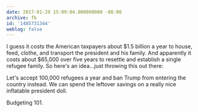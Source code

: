 ```yaml
---
date: 2017-01-29 15:09:04.000000000 -08:00
archive: fb
id: '1485731344'
weblog: false
---
```


I guess it costs the American taxpayers about $1.5 billion a year to house, feed, clothe, and transport the president and his family. And apparently it costs about $65,000 over five years to resettle and establish a single refugee family. So here's an idea...just throwing this out there:

Let's accept 100,000 refugees a year and ban Trump from entering the country instead. We can spend the leftover savings on a really nice inflatable president doll. 

Budgeting 101.

